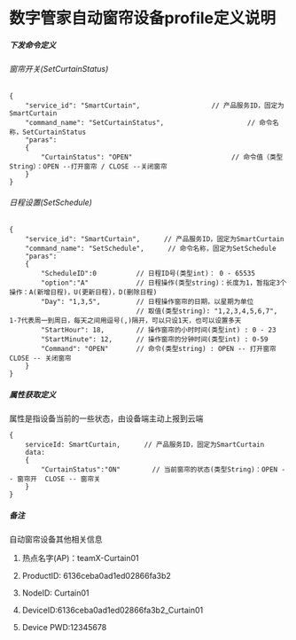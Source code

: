 # 数字管家自动窗帘设备profile定义说明

##### 下发命令定义

###### 窗帘开关(SetCurtainStatus)

```
{ 
	"service_id": "SmartCurtain",                  // 产品服务ID，固定为SmartCurtain
	"command_name": "SetCurtainStatus",       				// 命令名称，SetCurtainStatus
	"paras":
	{
   		"CurtainStatus": "OPEN"               			// 命令值（类型String）：OPEN --打开窗帘 / CLOSE --关闭窗帘
	}
}
```

###### 日程设置(SetSchedule)

```
{
	"service_id": "SmartCurtain",      // 产品服务ID，固定为SmartCurtain
	"command_name": "SetSchedule",     	// 命令名称，固定为SetSchedule
	"paras":
 	{
 		"ScheduleID":0			// 日程ID号(类型int)： 0 - 65535
 		"option":"A"			// 日程操作(类型string)：长度为1，暂指定3个操作：A(新增日程)，U(更新日程)，D(删除日程)
		"Day": "1,3,5",   		// 日程操作窗帘的日期，以星期为单位 
								// 取值(类型string): "1,2,3,4,5,6,7", 1-7代表周一到周日，每天之间用逗号(,)隔开，可以只设1天，也可以设置多天
		"StartHour": 18,     	// 操作窗帘的小时时间(类型int) : 0 - 23
		"StartMinute": 12,   	// 操作窗帘的分钟时间(类型int) : 0-59
		"Command": "OPEN" 		// 命令(类型string) : OPEN -- 打开窗帘  CLOSE -- 关闭窗帘
	}
}
```

##### 属性获取定义

属性是指设备当前的一些状态，由设备端主动上报到云端

```
{
	serviceId: SmartCurtain,      // 产品服务ID，固定为SmartCurtain
	data: 
	{
		"CurtainStatus":"ON"   		// 当前窗帘的状态(类型String)：OPEN -- 窗帘开  CLOSE -- 窗帘关
	}
}
```



##### 备注

自动窗帘设备其他相关信息

1. 热点名字(AP)：teamX-Curtain01

2. ProductID: 6136ceba0ad1ed02866fa3b2
3. NodeID: Curtain01
4. DeviceID:6136ceba0ad1ed02866fa3b2_Curtain01
5. Device PWD:12345678